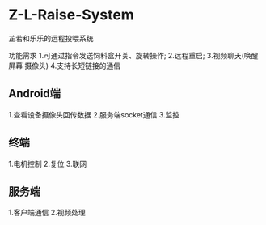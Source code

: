# Z-L-Raise-System
芷若和乐乐的远程投喂系统

功能需求
1.可通过指令发送饲料盒开关、旋转操作;
2.远程重启;
3.视频聊天(唤醒屏幕 摄像头)
4.支持长短链接的通信

## Android端
1.查看设备摄像头回传数据
2.服务端socket通信
3.监控

## 终端
1.电机控制
2.复位
3.联网

## 服务端
1.客户端通信
2.视频处理
